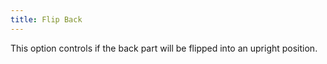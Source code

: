 ```yaml
---
title: Flip Back
---
```


This option controls if the back part will be flipped into an upright position.
